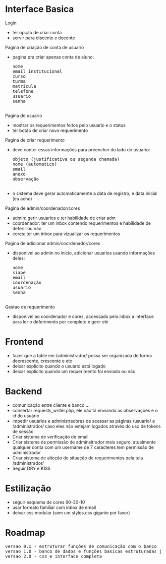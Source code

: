 <h1>Interface Basica</h1>
<p>Login</p>
<ul>
  <li>ter opção de criar conta</li>
  <li>servir para discente e docente</li>
</ul>

<p>Pagina de criação de conta de usuario</p>
<ul>
  <li>pagina pra criar apenas conta de aluno:
    <pre>
nome
email institucional
curso
turma
matricula
telefone
usuario
senha
    </pre>
  </li>
</ul>


<p>Pagina de usuario</p>
<ul>
  <li>mostrar os requerimentos feitos pelo usuario e o status</li>
  <li>ter botão de criar novo requerimento</li>
</ul>

<p>Pagina de criar requerimento</p>
<ul>
  <li>deve conter essas informações para preencher do lado do usuario:
    <pre>
objeto (justificativa ou segunda chamada)
nome (automatico)
email
anexo
observação
    </pre></li>
  <li>o sistema deve gerar automaticamente a data de registro, e data inicial (eu acho)</li>
</ul>

<p>Pagina de admin/coordenador/cores</p>
<ul>
  <li>admin: gerir usuarios e ter habilidade de criar adm</li>
  <li>coordenador: ter um inbox contendo requerimentos e habilidade de deferir ou não</li>
  <li>cores: ter um inbox para vizualizar os requerimentos</li>
</ul>

<p>Pagina de adicionar admin/coordenador/cores</p>
<ul>
  <li>disponivel ao admin no inicio, adicionar usuarios usando informações deles:
  <pre>
nome
siape
email
coordenação
usuario
senha
  </pre>
  </li>
</ul>

<p>Gestao de requerimento</p>
<ul>
  <li>disponivel ao coordenador e cores, accessado pelo inbox a interface para ler o deferimento por completo e gerir ele</li>
</ul>

<h1>Frontend</h1>
<ul>
  <li>fazer que a table em /administrador/ possa ser organizada de forma decrescente, crescente e etc</li>
  <li>deixar explícito quando o usuário está logado</li>
  <li>deixar explícito quando um requerimento foi enviado ou não</li>
</ul>

<h1>Backend</h1>
<ul>
  <li>comunicação entre cliente e banco ...</li>
  <li>consertar requests_writer.php, ele não tá enviando as observações e o id do usuário</li>
  <li>impedir usuários e administradores de acessar as páginas /usuario/ e /administrador/ caso eles não estejam logados através do uso de tokens de sessão</li>
  <li>Criar sistema de verificação de email</li>
  <li>Criar sistema de permissão de adminsitrador mais seguro, atualmente qualquer conta com um username de 7 caracteres tem permissão de administrador</li>
  <li>Criar sistema de alteção de situação de requerimentos pela tela /administrador/</li>
  <li>Seguir DRY e KISS</li>
</ul>

<h1>Estilização</h1>
<ul>
  <li>seguir esquema de cores 60-30-10</li>
  <li>usar formato familiar com inbox de email</li>
  <li>deixar css modular (sem um styles.css gigante por favor)</li>
</ul>

<h1>Roadmap</h1>
<pre>
versao 0.x - estruturar funções de comunicação com o banco
versao 1.0 - banco de dados e funções basicas estruturadas junto com a interface
versao 2.0 - css e interface completa
</pre>
